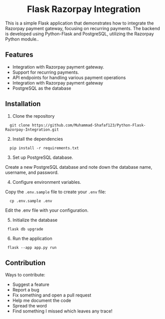 <div align="center">
  <h1>Flask Razorpay Integration</h1> 
</div>
<p>This is a simple Flask application that demonstrates how to integrate the Razorpay payment gateway, focusing on recurring payments. The backend is developed using Python-Flask and PostgreSQL, utilizing the Razorpay Python module..</p>

## Features

- Integration with Razorpay payment gateway.
- Support for recurring payments.
- API endpoints for handling various payment operations
- Integration with Razorpay payment gateway
- PostgreSQL as the database

## Installation
1. Clone the repository
```
  git clone https://github.com/Muhammad-Shafaf123/Python-Flask-Razorpay-Integration.git
```
2. Install the dependencies
```
  pip install -r requirements.txt
```
3. Set up PostgreSQL database.
   
Create a new PostgreSQL database and note down the database name, username, and password.

4. Configure environment variables.


Copy the `.env.sample` file to create your `.env` file:
```
  cp .env.sample .env
```

Edit the .env file with your configuration.

5. Initialize the database
```
 flask db upgrade
```
6. Run the application
```
 flask --app app.py run
```

## Contribution

Ways to contribute:

- Suggest a feature
- Report a bug
- Fix something and open a pull request
- Help me document the code
- Spread the word
- Find something I missed which leaves any trace!
 
